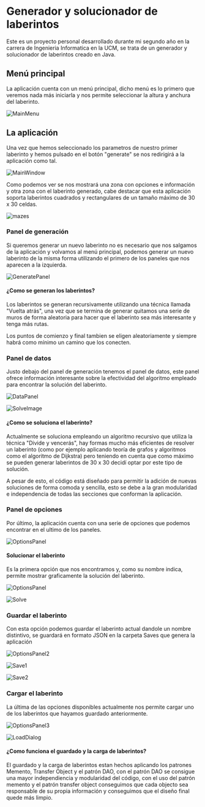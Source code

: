 # Generador y solucionador de laberintos

Este es un proyecto personal desarrollado durante mi segundo año en la carrera de Ingenieria Informatica en la UCM, se trata de un generador y solucionador de laberintos
creado en Java.

## Menú principal

La aplicación cuenta con un menú principal, dicho menú es lo primero que veremos nada más iniciarla y nos permite seleccionar la altura y anchura del laberinto.

![MainMenu](https://user-images.githubusercontent.com/55555187/99090864-6b161780-25cf-11eb-8b97-3b95cac294f1.png)

## La aplicación

Una vez que hemos seleccionado los parametros de nuestro primer laberinto y hemos pulsado en el botón "generate" se nos redirigirá a la aplicación como tal.

![MainWindow](https://user-images.githubusercontent.com/55555187/99091072-ad3f5900-25cf-11eb-9337-07fd53cab1a9.png)

Como podemos ver se nos mostrará una zona con opciones e información y otra zona con el laberinto generado, cabe destacar que esta aplicación soporta laberintos cuadrados
y rectangulares de un tamaño máximo de 30 x 30 celdas.

![mazes](https://user-images.githubusercontent.com/55555187/99095983-11fdb200-25d6-11eb-9345-ddbfb3f5c7ce.png)

### Panel de generación

Si queremos generar un nuevo laberinto no es necesario que nos salgamos de la aplicación y volvamos al menú principal, podemos generar un nuevo laberinto de la misma forma 
utilizando el primero de los paneles que nos aparecen a la izquierda.

![GeneratePanel](https://user-images.githubusercontent.com/55555187/99091820-ad8c2400-25d0-11eb-86ca-47d7737e896d.png)

#### ¿Como se generan los laberintos?

Los laberintos se generan recursivamente utilizando una técnica llamada "Vuelta atrás", una vez que se termina de generar quitamos una serie de
muros de forma aleatoria para hacer que el laberinto sea más interesante y tenga más rutas.

Los puntos de comienzo y final tambien se eligen aleatoriamente y siempre habrá como mínimo un camino que los conecten.

### Panel de datos

Justo debajo del panel de generación tenemos el panel de datos, este panel ofrece información interesante sobre la efectividad del algoritmo empleado para encontrar
la solución del laberinto.

![DataPanel](https://user-images.githubusercontent.com/55555187/99092359-533f9300-25d1-11eb-9863-befb47cd9de9.png)

![SolveImage](https://user-images.githubusercontent.com/55555187/99092658-b7625700-25d1-11eb-9d3d-880e307b0899.png)


#### ¿Como se soluciona el laberinto?

Actualmente se soluciona empleando un algoritmo recursivo que utiliza la técnica "Divide y vencerás", hay formas mucho más eficientes de resolver un laberinto (como por ejemplo
aplicando teoría de grafos y algoritmos como el algoritmo de Dijkstra) pero teniendo en cuenta que como máximo se pueden generar laberintos de 30 x 30 decidí optar por este tipo
de solución.

A pesar de esto, el código está diseñado para permitir la adición de nuevas soluciones de forma comoda y sencilla, esto se debe a la gran modularidad e independencia de todas las secciones
que conforman la aplicación.

### Panel de opciones

Por último, la aplicación cuenta con una serie de opciones que podemos encontrar en el ultimo de los paneles.

![OptionsPanel](https://user-images.githubusercontent.com/55555187/99092937-22139280-25d2-11eb-929d-a3ffe7266939.png)


#### Solucionar el laberinto 

Es la primera opción que nos encontramos y, como su nombre indica, permite mostrar graficamente la solución del laberinto.

![OptionsPanel](https://user-images.githubusercontent.com/55555187/99093210-77e83a80-25d2-11eb-88ee-cbb92725988d.png)

![Solve](https://user-images.githubusercontent.com/55555187/99094265-e1b51400-25d3-11eb-8782-ba2c337ecc21.png)

### Guardar el laberinto

Con esta opción podemos guardar el laberinto actual dandole un nombre distintivo, se guardará en formato JSON en la carpeta Saves que genera la aplicación

![OptionsPanel2](https://user-images.githubusercontent.com/55555187/99093465-cac1f200-25d2-11eb-9388-da2d08f2d75a.png)

![Save1](https://user-images.githubusercontent.com/55555187/99093487-d44b5a00-25d2-11eb-83b0-2aeba800ac3b.png)

![Save2](https://user-images.githubusercontent.com/55555187/99093511-da413b00-25d2-11eb-9b9f-b3e6e375b795.png)


### Cargar el laberinto

La última de las opciones disponibles actualmente nos permite cargar uno de los laberintos que hayamos guardado anteriormente.

![OptionsPanel3](https://user-images.githubusercontent.com/55555187/99093590-f8a73680-25d2-11eb-8f7b-efeac266205f.png)

![LoadDialog](https://user-images.githubusercontent.com/55555187/99093623-05c42580-25d3-11eb-9aba-cf803326d639.png)


#### ¿Como funciona el guardado y la carga de laberintos?

El guardado y la carga de laberintos estan hechos aplicando los patrones Memento, Transfer Object y el patrón DAO, con el patrón DAO se consigue una mayor independiencia y modularidad del código,
con el uso del patrón memento y el patrón transfer object conseguimos que cada objecto sea responsable de su propia información y conseguimos que el diseño final quede más limpio.


